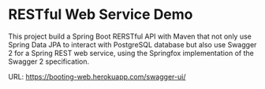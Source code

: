 # RESTful Web Service Demo
This project build a Spring Boot RERSTful API with Maven that not only use Spring Data JPA to interact with PostgreSQL database but also use Swagger 2 for a Spring REST web service, using the Springfox implementation of the Swagger 2 specification.

URL: https://booting-web.herokuapp.com/swagger-ui/
